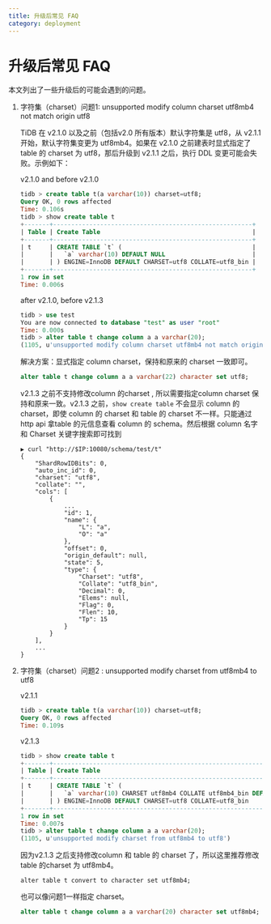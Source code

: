 ```yaml
---
title: 升级后常见 FAQ
category: deployment
---
```


# 升级后常见 FAQ

本文列出了一些升级后的可能会遇到的问题。

1. 字符集（charset）问题1: unsupported modify column charset utf8mb4 not match origin utf8

    TiDB 在 v2.1.0 以及之前（包括v2.0 所有版本）默认字符集是 utf8，从 v2.1.1 开始，默认字符集变更为 utf8mb4。如果在 v2.1.0 之前建表时显式指定了 table 的 charset 为 utf8，那后升级到 v2.1.1 之后，执行 DDL 变更可能会失败。示例如下：

    v2.1.0 and before v2.1.0

    ```SQL
    tidb > create table t(a varchar(10)) charset=utf8;
    Query OK, 0 rows affected
    Time: 0.106s
    tidb > show create table t
    +-------+-------------------------------------------------------+
    | Table | Create Table                                          |
    +-------+-------------------------------------------------------+
    | t     | CREATE TABLE `t` (                                    |
    |       |   `a` varchar(10) DEFAULT NULL                        |
    |       | ) ENGINE=InnoDB DEFAULT CHARSET=utf8 COLLATE=utf8_bin |
    +-------+-------------------------------------------------------+
    1 row in set
    Time: 0.006s
    ```

    after v2.1.0, before v2.1.3

    ```SQL
    tidb > use test
    You are now connected to database "test" as user "root"
    Time: 0.000s
    tidb > alter table t change column a a varchar(20);
    (1105, u'unsupported modify column charset utf8mb4 not match origin utf8')
    ```

    解决方案：显式指定 column charset，保持和原来的 charset 一致即可。

    ```sql
    alter table t change column a a varchar(22) character set utf8;
    ```

    v2.1.3 之前不支持修改column 的charset , 所以需要指定column charset 保持和原来一致。v2.1.3 之前，`show create table` 不会显示 column 的 charset，即使 column 的 charset 和 table 的 charset 不一样。只能通过 http  api 拿table 的元信息查看 column 的 schema。然后根据 column 名字和 Charset 关键字搜索即可找到

    ```shell
    ▶ curl "http://$IP:10080/schema/test/t"
    {
        "ShardRowIDBits": 0,
        "auto_inc_id": 0,
        "charset": "utf8",
        "collate": "",
        "cols": [
            {
                ...
                "id": 1,
                "name": {
                    "L": "a",
                    "O": "a"
                },
                "offset": 0,
                "origin_default": null,
                "state": 5,
                "type": {
                    "Charset": "utf8",
                    "Collate": "utf8_bin",
                    "Decimal": 0,
                    "Elems": null,
                    "Flag": 0,
                    "Flen": 10,
                    "Tp": 15
                }
            }
        ],
        ...
    }
    ```

2. 字符集（charset）问题2 : unsupported modify charset from utf8mb4 to utf8

   v2.1.1

   ```sql
   tidb > create table t(a varchar(10)) charset=utf8;
   Query OK, 0 rows affected
   Time: 0.109s
   ```

   v2.1.3

   ```sql
   tidb > show create table t
   +-------+--------------------------------------------------------------------+
   | Table | Create Table                                                       |
   +-------+--------------------------------------------------------------------+
   | t     | CREATE TABLE `t` (                                                 |
   |       |   `a` varchar(10) CHARSET utf8mb4 COLLATE utf8mb4_bin DEFAULT NULL |
   |       | ) ENGINE=InnoDB DEFAULT CHARSET=utf8 COLLATE=utf8_bin              |
   +-------+--------------------------------------------------------------------+
   1 row in set
   Time: 0.007s
   tidb > alter table t change column a a varchar(20);
   (1105, u'unsupported modify charset from utf8mb4 to utf8')
   ```

   因为v2.1.3 之后支持修改column 和  table 的 charset 了，所以这里推荐修改table 的charset 为 utf8mb4。

   ```
   alter table t convert to character set utf8mb4;
   ```

   也可以像问题1一样指定 charset。

   ```sql
   alter table t change column a a varchar(20) character set utf8mb4;
   ```

   
